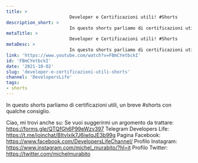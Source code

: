 ```yaml
---
title: > 
                        Developer e Certificazioni utili! #Shorts
description_short: > 
                        In questo shorts parliamo di certificazioni utili, un breve #shorts con qualche consiglio. Ciao, mi trovi anche su: Se vuoi suggerirmi ...
metaTitle: > 
                        Developer e Certificazioni utili! #Shorts
metaDesc: > 
                        In questo shorts parliamo di certificazioni utili, un breve #shorts con qualche consiglio. Ciao, mi trovi anche su: Se vuoi suggerirmi ...
link: 'https://www.youtube.com/watch?v=FBmCYetbckI'
id: 'FBmCYetbckI'
date: '2021-10-02'
slug: 'developer-e-certificazioni-utili-shorts'
channel: 'DevelopersLife'
tags: 
- shorts
---
```

In questo shorts parliamo di certificazioni utili, un breve #shorts con qualche consiglio.

Ciao, mi trovi anche su:
Se vuoi suggerirmi un argomento da trattare: https://forms.gle/QTQfGh6P99eWzv397
Telegram Developers Life: https://t.me/joinchat/BItvlxik7J6iwIqJE3b99g
Pagina Facebook: https://www.facebook.com/DevelopersLifeChannel/
Profilo Instagram: https://www.instagram.com/michel_murabito/?hl=it
Profilo Twitter: https://twitter.com/michelmurabito​